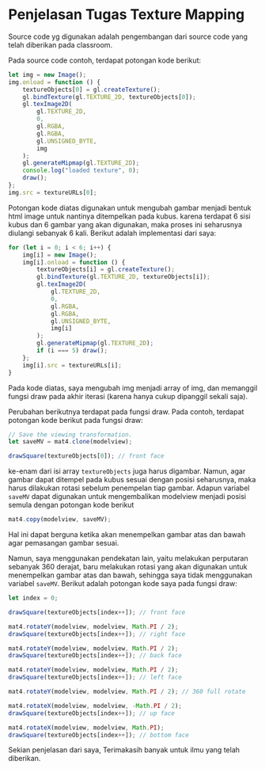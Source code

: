 # Penjelasan Tugas Texture Mapping

Source code yg digunakan adalah pengembangan dari source code yang telah diberikan pada classroom.

Pada source code contoh, terdapat potongan kode berikut:

```js
let img = new Image();
img.onload = function () {
    textureObjects[0] = gl.createTexture();
    gl.bindTexture(gl.TEXTURE_2D, textureObjects[0]);
    gl.texImage2D(
        gl.TEXTURE_2D,
        0,
        gl.RGBA,
        gl.RGBA,
        gl.UNSIGNED_BYTE,
        img
    );
    gl.generateMipmap(gl.TEXTURE_2D);
    console.log("loaded texture", 0);
    draw();
};
img.src = textureURLs[0];
```

Potongan kode diatas digunakan untuk mengubah gambar menjadi bentuk html image untuk nantinya ditempelkan pada kubus. karena terdapat 6 sisi kubus dan 6 gambar yang akan digunakan, maka proses ini seharusnya diulangi sebanyak 6 kali. Berikut adalah implementasi dari saya:

```js
for (let i = 0; i < 6; i++) {
    img[i] = new Image();
    img[i].onload = function () {
        textureObjects[i] = gl.createTexture();
        gl.bindTexture(gl.TEXTURE_2D, textureObjects[i]);
        gl.texImage2D(
            gl.TEXTURE_2D,
            0,
            gl.RGBA,
            gl.RGBA,
            gl.UNSIGNED_BYTE,
            img[i]
        );
        gl.generateMipmap(gl.TEXTURE_2D);
        if (i === 5) draw();
    };
    img[i].src = textureURLs[i];
}
```

Pada kode diatas, saya mengubah img menjadi array of img, dan memanggil fungsi draw pada akhir iterasi (karena hanya cukup dipanggil sekali saja).

Perubahan berikutnya terdapat pada fungsi draw. Pada contoh, terdapat potongan kode berikut pada fungsi draw:

```js
// Save the viewing transformation.
let saveMV = mat4.clone(modelview);

drawSquare(textureObjects[0]); // front face
```

ke-enam dari isi array `textureObjects` juga harus digambar. Namun, agar gambar dapat ditempel pada kubus sesuai dengan posisi seharusnya, maka harus dilakukan rotasi sebelum penempelan tiap gambar. Adapun variabel `saveMV` dapat digunakan untuk mengembalikan modelview menjadi posisi semula dengan potongan kode berikut

```js
mat4.copy(modelview, saveMV);
```

Hal ini dapat berguna ketika akan menempelkan gambar atas dan bawah agar pemasangan gambar sesuai.

Namun, saya menggunakan pendekatan lain, yaitu melakukan perputaran sebanyak 360 derajat, baru melakukan rotasi yang akan digunakan untuk menempelkan gambar atas dan bawah, sehingga saya tidak menggunakan variabel `saveMV`. Berikut adalah potongan kode saya pada fungsi draw:

```js
let index = 0;

drawSquare(textureObjects[index++]); // front face

mat4.rotateY(modelview, modelview, Math.PI / 2);
drawSquare(textureObjects[index++]); // right face

mat4.rotateY(modelview, modelview, Math.PI / 2);
drawSquare(textureObjects[index++]); // back face

mat4.rotateY(modelview, modelview, Math.PI / 2);
drawSquare(textureObjects[index++]); // left face

mat4.rotateY(modelview, modelview, Math.PI / 2); // 360 full rotate

mat4.rotateX(modelview, modelview, -Math.PI / 2);
drawSquare(textureObjects[index++]); // up face

mat4.rotateX(modelview, modelview, Math.PI);
drawSquare(textureObjects[index++]); // bottom face
```

Sekian penjelasan dari saya, Terimakasih banyak untuk ilmu yang telah diberikan.
